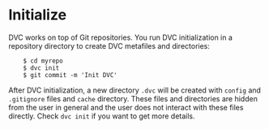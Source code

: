 # Initialize

DVC works on top of Git repositories. You run DVC initialization in a repository
directory to create DVC metafiles and directories:

```dvc
    $ cd myrepo
    $ dvc init
    $ git commit -m 'Init DVC'
```

After DVC initialization, a new directory `.dvc` will be created with `config`
and `.gitignore` files and `cache` directory. These files and directories are
hidden from the user in general and the user does not interact with these files
directly. Check `dvc init` if you want to get more details.
